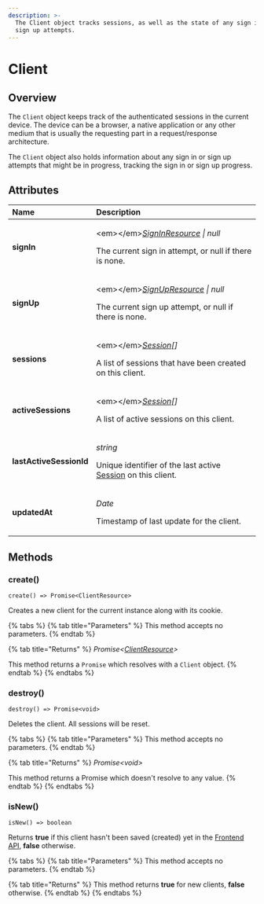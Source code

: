 ```yaml
---
description: >-
  The Client object tracks sessions, as well as the state of any sign in and
  sign up attempts.
---
```


# Client

## Overview

The `Client` object keeps track of the authenticated sessions in the current device. The device can be a browser, a native application or any other medium that is usually the requesting part in a request/response architecture.

The `Client` object also holds information about any sign in or sign up attempts that might be in progress, tracking the sign in or sign up progress.

## Attributes

<table>
  <thead>
    <tr>
      <th style="text-align:left">Name</th>
      <th style="text-align:left">Description</th>
    </tr>
  </thead>
  <tbody>
    <tr>
      <td style="text-align:left"><b>signIn</b>
      </td>
      <td style="text-align:left">
        <p>&lt;em&gt;&lt;/em&gt;<a href="signin.md"><em>SignInResource</em></a><em> | null</em>
        </p>
        <p>The current sign in attempt, or null if there is none.</p>
      </td>
    </tr>
    <tr>
      <td style="text-align:left"><b>signUp</b>
      </td>
      <td style="text-align:left">
        <p>&lt;em&gt;&lt;/em&gt;<a href="signup.md"><em>SignUpResource</em></a><em> | null</em>
        </p>
        <p>The current sign up attempt, or null if there is none.</p>
      </td>
    </tr>
    <tr>
      <td style="text-align:left"><b>sessions</b>
      </td>
      <td style="text-align:left">
        <p>&lt;em&gt;&lt;/em&gt;<a href="session.md"><em>Session</em></a><em>[]</em>
        </p>
        <p>A list of sessions that have been created on this client.</p>
      </td>
    </tr>
    <tr>
      <td style="text-align:left"><b>activeSessions</b>
      </td>
      <td style="text-align:left">
        <p>&lt;em&gt;&lt;/em&gt;<a href="session.md"><em>Session</em></a><em>[]</em>
        </p>
        <p>A list of active sessions on this client.</p>
      </td>
    </tr>
    <tr>
      <td style="text-align:left"><b>lastActiveSessionId</b>
      </td>
      <td style="text-align:left">
        <p><em>string</em>
        </p>
        <p>Unique identifier of the last active <a href="session.md">Session</a> on
          this client.</p>
      </td>
    </tr>
    <tr>
      <td style="text-align:left"><b>updatedAt</b>
      </td>
      <td style="text-align:left">
        <p><em>Date</em>
        </p>
        <p>Timestamp of last update for the client.</p>
      </td>
    </tr>
  </tbody>
</table>

## Methods

### create\(\)

`create() => Promise<ClientResource>`

Creates a new client for the current instance along with its cookie.

{% tabs %}
{% tab title="Parameters" %}
This method accepts no parameters.
{% endtab %}

{% tab title="Returns" %}
_Promise&lt;_[_ClientResource_](client.md)_&gt;_

This method returns a `Promise` which resolves with a `Client` object.
{% endtab %}
{% endtabs %}

### destroy\(\)

`destroy() => Promise<void>`

Deletes the client. All sessions will be reset.

{% tabs %}
{% tab title="Parameters" %}
This method accepts no parameters.
{% endtab %}

{% tab title="Returns" %}
_Promise&lt;void&gt;_

This method returns a Promise which doesn't resolve to any value.
{% endtab %}
{% endtabs %}

### isNew\(\) 

`isNew() => boolean`

Returns **true** if this client hasn't been saved \(created\) yet in the [Frontend API](../frontend-api-reference/), **false** otherwise.

{% tabs %}
{% tab title="Parameters" %}
This method accepts no parameters.
{% endtab %}

{% tab title="Returns" %}
This method returns **true** for new clients, **false** otherwise.
{% endtab %}
{% endtabs %}

